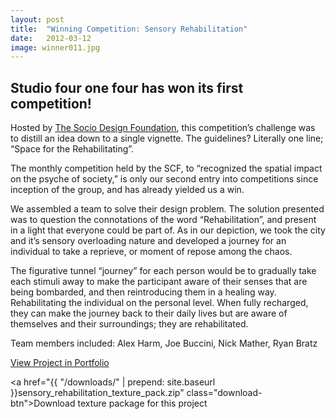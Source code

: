 ```yaml
---
layout: post
title:  "Winning Competition: Sensory Rehabilitation"
date:   2012-03-12
image: winner011.jpg
---
```


## Studio four one four has won its first competition!

Hosted by [The Socio Design Foundation](http://www.sociodesignfoundation.org/), this competition’s challenge was to distill an idea down to a single vignette. The guidelines? Literally one line; “Space for the Rehabilitating”.


The monthly competition held by the SCF, to “recognized the spatial impact on the psyche of society,” is only our second entry into competitions since inception of the group, and has already yielded us a win.

We assembled a team to solve their design problem.  The solution presented was to question the connotations of the word “Rehabilitation”, and present in a light that everyone could be part of.  As in our depiction, we took the city and it’s sensory overloading nature and developed a journey for an individual to take a reprieve, or moment of repose among the chaos.

The figurative tunnel “journey” for each person would be to gradually take each stimuli away to make the participant aware of their senses that are being bombarded, and then reintroducing them in a healing way.  Rehabilitating the individual on the personal level.  When fully recharged, they can make the journey back to their daily lives but are aware of themselves and their surroundings; they are rehabilitated.

Team members included: Alex Harm, Joe Buccini, Nick Mather, Ryan Bratz

<a href="#" class="download-btn">View Project in Portfolio</a>

<a href="{{ "/downloads/" | prepend: site.baseurl }}sensory_rehabilitation_texture_pack.zip" class="download-btn">Download texture package for this project</a>